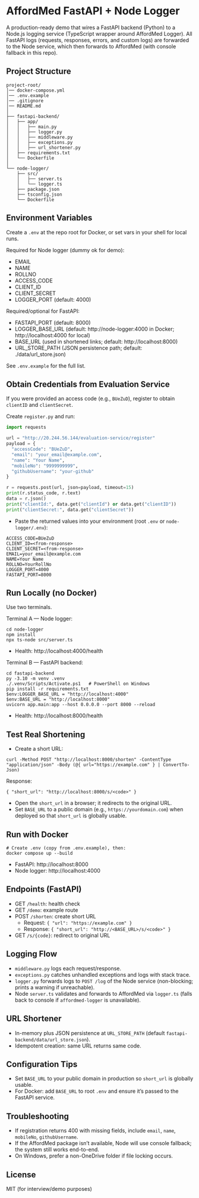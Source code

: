 # AffordMed FastAPI + Node Logger

A production-ready demo that wires a FastAPI backend (Python) to a Node.js logging service (TypeScript wrapper around AffordMed Logger). All FastAPI logs (requests, responses, errors, and custom logs) are forwarded to the Node service, which then forwards to AffordMed (with console fallback in this repo).

## Project Structure

```
project-root/
│── docker-compose.yml
│── .env.example
│── .gitignore
│── README.md
│
├── fastapi-backend/
│   ├── app/
│   │   ├── main.py
│   │   ├── logger.py
│   │   ├── middleware.py
│   │   ├── exceptions.py
│   │   ├── url_shortener.py
│   ├── requirements.txt
│   └── Dockerfile
│
└── node-logger/
    ├── src/
    │   ├── server.ts
    │   └── logger.ts
    ├── package.json
    ├── tsconfig.json
    └── Dockerfile
```

## Environment Variables

Create a `.env` at the repo root for Docker, or set vars in your shell for local runs.

Required for Node logger (dummy ok for demo):
- EMAIL
- NAME
- ROLLNO
- ACCESS_CODE
- CLIENT_ID
- CLIENT_SECRET
- LOGGER_PORT (default: 4000)

Required/optional for FastAPI:
- FASTAPI_PORT (default: 8000)
- LOGGER_BASE_URL (default: http://node-logger:4000 in Docker; http://localhost:4000 for local)
- BASE_URL (used in shortened links; default: http://localhost:8000)
- URL_STORE_PATH (JSON persistence path; default: ./data/url_store.json)

See `.env.example` for the full list.

## Obtain Credentials from Evaluation Service

If you were provided an access code (e.g., `BUeZuD`), register to obtain `clientID` and `clientSecret`.

Create `register.py` and run:
```python
import requests

url = "http://20.244.56.144/evaluation-service/register"
payload = {
  "accessCode": "BUeZuD",
  "email": "your_email@example.com",
  "name": "Your Name",
  "mobileNo": "9999999999",
  "githubUsername": "your-github"
}

r = requests.post(url, json=payload, timeout=15)
print(r.status_code, r.text)
data = r.json()
print("clientId:", data.get("clientId") or data.get("clientID"))
print("clientSecret:", data.get("clientSecret"))
```
- Paste the returned values into your environment (root `.env` or `node-logger/.env`):
```
ACCESS_CODE=BUeZuD
CLIENT_ID=<from-response>
CLIENT_SECRET=<from-response>
EMAIL=your_email@example.com
NAME=Your Name
ROLLNO=YourRollNo
LOGGER_PORT=4000
FASTAPI_PORT=8000
```

## Run Locally (no Docker)

Use two terminals.

Terminal A — Node logger:
```
cd node-logger
npm install
npx ts-node src/server.ts
```
- Health: http://localhost:4000/health

Terminal B — FastAPI backend:
```
cd fastapi-backend
py -3.10 -m venv .venv
./.venv/Scripts/Activate.ps1   # PowerShell on Windows
pip install -r requirements.txt
$env:LOGGER_BASE_URL = "http://localhost:4000"
$env:BASE_URL = "http://localhost:8000"
uvicorn app.main:app --host 0.0.0.0 --port 8000 --reload
```
- Health: http://localhost:8000/health

## Test Real Shortening

- Create a short URL:
```
curl -Method POST "http://localhost:8000/shorten" -ContentType "application/json" -Body (@{ url="https://example.com" } | ConvertTo-Json)
```
Response:
```
{ "short_url": "http://localhost:8000/s/<code>" }
```
- Open the `short_url` in a browser; it redirects to the original URL.
- Set `BASE_URL` to a public domain (e.g., `https://yourdomain.com`) when deployed so that `short_url` is globally usable.

## Run with Docker

```
# Create .env (copy from .env.example), then:
docker compose up --build
```
- FastAPI: http://localhost:8000
- Node logger: http://localhost:4000

## Endpoints (FastAPI)

- GET `/health`: health check
- GET `/demo`: example route
- POST `/shorten`: create short URL
  - Request: `{ "url": "https://example.com" }`
  - Response: `{ "short_url": "http://<BASE_URL>/s/<code>" }`
- GET `/s/{code}`: redirect to original URL

## Logging Flow

- `middleware.py` logs each request/response.
- `exceptions.py` catches unhandled exceptions and logs with stack trace.
- `logger.py` forwards logs to `POST /log` of the Node service (non-blocking; prints a warning if unreachable).
- Node `server.ts` validates and forwards to AffordMed via `logger.ts` (falls back to console if `affordmed-logger` is unavailable).

## URL Shortener

- In-memory plus JSON persistence at `URL_STORE_PATH` (default `fastapi-backend/data/url_store.json`).
- Idempotent creation: same URL returns same code.

## Configuration Tips

- Set `BASE_URL` to your public domain in production so `short_url` is globally usable.
- For Docker: add `BASE_URL` to root `.env` and ensure it’s passed to the FastAPI service.

## Troubleshooting

- If registration returns 400 with missing fields, include `email`, `name`, `mobileNo`, `githubUsername`.
- If the AffordMed package isn’t available, Node will use console fallback; the system still works end-to-end.
- On Windows, prefer a non-OneDrive folder if file locking occurs.

## License

MIT (for interview/demo purposes) 